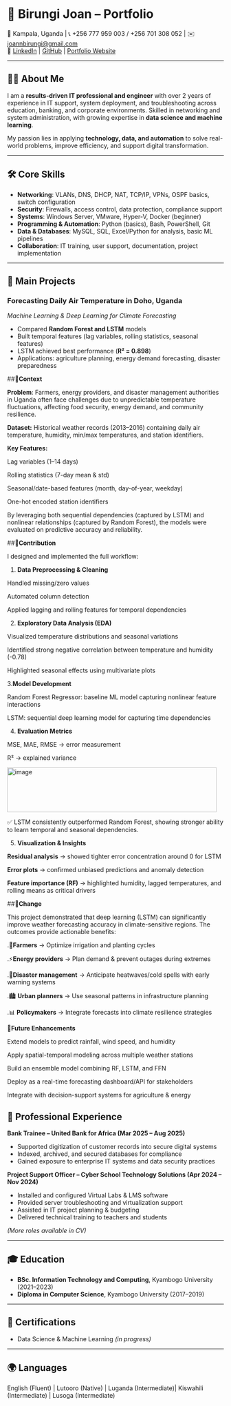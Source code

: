# 🌟 Birungi Joan – Portfolio  

📍 Kampala, Uganda | 📞 +256 777 959 003 / +256 701 308 052 | ✉️ [joannbirungi@gmail.com](mailto:joannbirungi@gmail.com)  
🔗 [LinkedIn](#) | [GitHub](#) | [Portfolio Website](#)  

---

## 👩‍💻 About Me  
I am a **results-driven IT professional and engineer** with over 2 years of experience in IT support, system deployment, and troubleshooting across education, banking, and corporate environments. Skilled in networking and system administration, with growing expertise in **data science and machine learning**.  

My passion lies in applying **technology, data, and automation** to solve real-world problems, improve efficiency, and support digital transformation.  

---

## 🛠️ Core Skills  
- **Networking**: VLANs, DNS, DHCP, NAT, TCP/IP, VPNs, OSPF basics, switch configuration  
- **Security**: Firewalls, access control, data protection, compliance support  
- **Systems**: Windows Server, VMware, Hyper-V, Docker (beginner) 
- **Programming & Automation**: Python (basics), Bash, PowerShell, Git  
- **Data & Databases**: MySQL, SQL, Excel/Python for analysis, basic ML pipelines  
- **Collaboration**: IT training, user support, documentation, project implementation  

---

## 📂 Main Projects  

### Forecasting Daily Air Temperature in Doho, Uganda  
*Machine Learning & Deep Learning for Climate Forecasting*  
- Compared **Random Forest and LSTM** models  
- Built temporal features (lag variables, rolling statistics, seasonal features)  
- LSTM achieved best performance (**R² = 0.898**)  
- Applications: agriculture planning, energy demand forecasting, disaster preparedness  

##🔹**Context**

**Problem**: Farmers, energy providers, and disaster management authorities in Uganda often face challenges due to unpredictable temperature fluctuations, affecting food security, energy demand, and community resilience.

**Dataset:** Historical weather records (2013–2016) containing daily air temperature, humidity, min/max temperatures, and station identifiers.

**Key Features:**

Lag variables (1–14 days)

Rolling statistics (7-day mean & std)

Seasonal/date-based features (month, day-of-year, weekday)

One-hot encoded station identifiers

By leveraging both sequential dependencies (captured by LSTM) and nonlinear relationships (captured by Random Forest), the models were evaluated on predictive accuracy and reliability.

##🔹**Contribution**

I designed and implemented the full workflow:

1. **Data Preprocessing & Cleaning**

Handled missing/zero values

Automated column detection

Applied lagging and rolling features for temporal dependencies

2. **Exploratory Data Analysis (EDA)**

Visualized temperature distributions and seasonal variations

Identified strong negative correlation between temperature and humidity (-0.78)

Highlighted seasonal effects using multivariate plots

3.**Model Development**

Random Forest Regressor: baseline ML model capturing nonlinear feature interactions

LSTM: sequential deep learning model for capturing time dependencies



4. **Evaluation Metrics**

MSE, MAE, RMSE → error measurement

R² → explained variance

<img width="487" height="104" alt="image" src="https://github.com/user-attachments/assets/29da9a95-33f4-4ba1-98d8-40b44066e505" />



✅ LSTM consistently outperformed Random Forest, showing stronger ability to learn temporal and seasonal dependencies.

5. **Visualization & Insights**

**Residual analysis** → showed tighter error concentration around 0 for LSTM

**Error plots** → confirmed unbiased predictions and anomaly detection

**Feature importance (RF)** → highlighted humidity, lagged temperatures, and rolling means as critical drivers

##🔹**Change**

This project demonstrated that deep learning (LSTM) can significantly improve weather forecasting accuracy in climate-sensitive regions. The outcomes provide actionable benefits:

.🌾**Farmers** → Optimize irrigation and planting cycles

.⚡**Energy providers** → Plan demand & prevent outages during extremes

.🚨**Disaster management** → Anticipate heatwaves/cold spells with early warning systems

.🏙 **Urban planners** → Use seasonal patterns in infrastructure planning

.📊 **Policymakers** → Integrate forecasts into climate resilience strategies

🚀**Future Enhancements**

Extend models to predict rainfall, wind speed, and humidity

Apply spatial-temporal modeling across multiple weather stations

Build an ensemble model combining RF, LSTM, and FFN

Deploy as a real-time forecasting dashboard/API for stakeholders

Integrate with decision-support systems for agriculture & energy

## 💼 Professional Experience  
**Bank Trainee – United Bank for Africa (Mar 2025 – Aug 2025)**  
- Supported digitization of customer records into secure digital systems  
- Indexed, archived, and secured databases for compliance  
- Gained exposure to enterprise IT systems and data security practices  

**Project Support Officer – Cyber School Technology Solutions (Apr 2024 – Nov 2024)**  
- Installed and configured Virtual Labs & LMS software  
- Provided server troubleshooting and virtualization support  
- Assisted in IT project planning & budgeting  
- Delivered technical training to teachers and students  

*(More roles available in CV)*  

---

## 🎓 Education  
- **BSc. Information Technology and Computing**, Kyambogo University (2021–2023)  
- **Diploma in Computer Science**, Kyambogo University (2017–2019)  

---

## 📜 Certifications  
- Data Science & Machine Learning *(in progress)*  

---

## 🌍 Languages  
English (Fluent) | Lutooro (Native) | Luganda (Intermediate)| Kiswahili (Intermediate) | Lusoga (Intermediate)  

